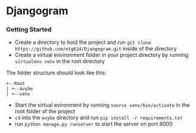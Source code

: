 # Djangogram

### Getting Started
- Create a directory to hold the project and run `git clone https://github.com/etg624/Djangogram.git` inside of the directory
- Create a virtual environment folder in your project directory by running `virtualenv venv` in the root directory

The folder structure should look like this:
```
+--Root
| +--avybe
| +--venv
```
- Start the virtual evironment by running `source venv/bin/activate` in the root folder of the project
- `cd` into the `avybe` directory and run `pip install -r requirements.txt`
- run `python manage.py runserver` to start the server on port 8000
